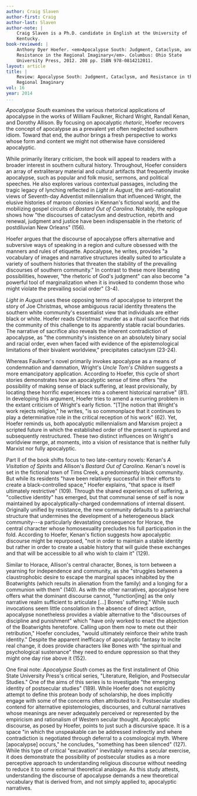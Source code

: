 ```yaml
---
author: Craig Slaven
author-first: Craig
author-last: Slaven
author-note: |
    Craig Slaven is a Ph.D. candidate in English at the University of
    Kentucky.
book-reviewed: |
    Anthony Dyer Hoefer. <em>Apocalypse South: Judgment, Cataclysm, and
    Resistance in the Regional Imaginary</em>. Columbus: Ohio State
    University Press, 2012. 208 pp. ISBN 978-0814212011.
layout: article
title: |
    Review: Apocalypse South: Judgment, Cataclysm, and Resistance in the
    Regional Imaginary
vol: 16
year: 2014
...
```


*Apocalypse South* examines the various rhetorical applications of
apocalypse in the works of William Faulkner, Richard Wright, Randall
Kenan, and Dorothy Allison. By focusing on apocalyptic *rhetoric*, Hoefer
recovers the concept of apocalypse as a prevalent yet often neglected
southern idiom. Toward that end, the author brings a fresh perspective
to works whose form and content we might not otherwise have considered
apocalyptic.

While primarily literary criticism, the book will appeal to readers with
a broader interest in southern cultural history. Throughout, Hoefer
considers an array of extraliterary material and cultural artifacts that
frequently invoke apocalypse, such as popular and folk music, sermons,
and political speeches. He also explores various contextual passages,
including the tragic legacy of lynching reflected in *Light in August*,
the anti-nationalist views of Seventh-day Adventist millennialism that
influenced Wright, the elusive histories of maroon colonies in Kennan's
fictional world, and the mobilizing gospel circuits of *Bastard Out of Carolina*. Notably, the epilogue shows how "the discourses of cataclysm
and destruction, rebirth and renewal, judgment and justice have been
indispensable in the rhetoric of postdiluvian New Orleans" (156).

Hoefer argues that the discourse of apocalypse offers alternative and
subversive ways of speaking in a region and culture obsessed with the
manners and rules of etiquette. Apocalypse, he writes, provides "a
vocabulary of images and narrative structures ideally suited to
articulate a variety of southern histories that threaten the stability
of the prevailing discourses of southern community." In contrast to
these more liberating possibilities, however, "the rhetoric of God's
judgment" can also become "a powerful tool of marginalization when it is
invoked to condemn those who might violate the prevailing social order"
(3-4).

*Light in August* uses these opposing terms of apocalypse to interpret the
story of Joe Christmas, whose ambiguous racial identity threatens the
southern white community's essentialist view that individuals are either
black or white. Hoefer reads Christmas' murder as a ritual sacrifice
that rids the community of this challenge to its apparently stable
racial boundaries. The narrative of sacrifice also reveals the inherent
contradiction of apocalypse, as "the community's insistence on an
absolutely binary social and racial order, even when faced with evidence
of the epistemological limitations of their bivalent worldview,"
precipitates cataclysm (23-24).

Whereas Faulkner's novel primarily invokes apocalypse as a means of
condemnation and damnation, Wright's *Uncle Tom's Children* suggests a
more emancipatory application. According to Hoefer, this cycle of short
stories demonstrates how an apocalyptic sense of time offers "the
possibility of making sense of black suffering, at least provisionally,
by locating these horrific experiences into a coherent historical
narrative" (81). In developing this argument, Hoefer tries to amend a
recurring problem in the extant criticism of Wright's early fiction.
"[T]he notion that Wright's work rejects religion," he writes, "is so
commonplace that it continues to play a determinative role in the
critical reception of his work" (62). Yet, Hoefer reminds us, both
apocalyptic millennialism and Marxism project a scripted future in which
the established order of the present is ruptured and subsequently
restructured. These two distinct influences on Wright's worldview merge,
at moments, into a vision of resistance that is neither fully Marxist
nor fully apocalyptic.

Part II of the book shifts focus to two late-century novels: Kenan's *A Visitation of Spirits* and Allison's *Bastard Out of Carolina*. Kenan's
novel is set in the fictional town of Tims Creek, a predominantly black
community. But while its residents "have been relatively successful in
their efforts to create a black-controlled space," Hoefer explains,
"that space is itself ultimately restrictive" (109). Through the shared
experiences of suffering, a "collective identity" has emerged, but that
communal sense of self is now maintained by apocalyptically-charged
condemnations of internal dissent. Originally unified by resistance, the
new community defaults to a patriarchal structure that undermines the
development of a heterogeneous black community---a particularly
devastating consequence for Horace, the central character whose
homosexuality precludes his full participation in the fold. According to
Hoefer, Kenan's fiction suggests how apocalyptic discourse might be
repurposed, "not in order to maintain a stable identity but rather in
order to create a usable history that will guide these exchanges and
that will be accessible to all who wish to claim it" (129).

Similar to Horace, Allison's central character, Bones, is torn between a
yearning for independence and community, as she "struggles between a
claustrophobic desire to escape the marginal spaces inhabited by the
Boatwrights (which results in alienation from the family) and a longing
for a communion with them" (140). As with the other narratives,
apocalypse here offers what the dominant discourse cannot,
"function[ing] as the only narrative realm sufficient to articulate
[...] Bones' suffering." While such invocations seem little consolation
in the absence of direct action, apocalypse nonetheless provides a
viable alternative to the "discourses of discipline and punishment"
which "have only worked to enact the abjection of the Boatwrights
heretofore. Calling upon them now to mete out their retribution," Hoefer
concludes, "would ultimately reinforce their white trash identity."
Despite the apparent inefficacy of apocalyptic fantasy to incite real
change, it does provide characters like Bones with "the spiritual and
psychological sustenance" they need to endure oppression so that they
might one day rise above it (152).

One final note: *Apocalypse South* comes as the first installment of Ohio
State University Press's critical series, "Literature, Religion, and
Postsecular Studies." One of the aims of this series is to investigate
"the emerging identity of postsecular studies" (189). While Hoefer does
not explicitly attempt to define this protean body of scholarship, he
does implicitly engage with some of the concerns often attributed to it.
Postsecular studies contend for alternative epistemologies, discourses,
and cultural narratives whose meanings are never adequately perceived or
represented by the empiricism and rationalism of Western secular
thought. Apocalyptic discourse, as posed by Hoefer, points to just such
a discursive space. It is a space "in which the unspeakable can be
addressed indirectly and where contradiction is negotiated through
deferral to a cosmological myth. Where [apocalypse] occurs," he
concludes, "something has been silenced" (127). While this type of
critical "excavation" inevitably remains a secular exercise, it does
demonstrate the possibility of postsecular studies as a more perceptive
approach to understanding religious discourse without needing to reduce
it to some external theoretical analogue. As this study attests,
understanding the discourse of apocalypse demands a new theoretical
vocabulary that is derived from, and not simply applied to, apocalyptic
narratives.
